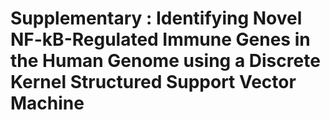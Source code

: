 # Supplementary : Identifying Novel NF-kB-Regulated Immune Genes in the Human Genome using a Discrete Kernel Structured Support Vector Machine
